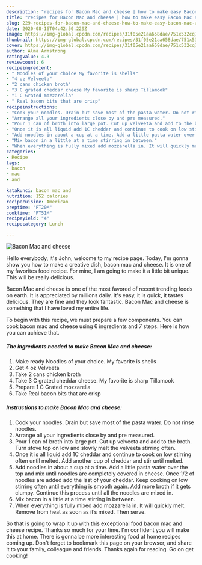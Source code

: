 ```yaml
---
description: "recipes for Bacon Mac and cheese | how to make easy Bacon Mac and cheese"
title: "recipes for Bacon Mac and cheese | how to make easy Bacon Mac and cheese"
slug: 229-recipes-for-bacon-mac-and-cheese-how-to-make-easy-bacon-mac-and-cheese
date: 2020-08-16T04:42:50.229Z
image: https://img-global.cpcdn.com/recipes/31f05e21aa658dae/751x532cq70/bacon-mac-and-cheese-recipe-main-photo.jpg
thumbnail: https://img-global.cpcdn.com/recipes/31f05e21aa658dae/751x532cq70/bacon-mac-and-cheese-recipe-main-photo.jpg
cover: https://img-global.cpcdn.com/recipes/31f05e21aa658dae/751x532cq70/bacon-mac-and-cheese-recipe-main-photo.jpg
author: Alma Armstrong
ratingvalue: 4.3
reviewcount: 6
recipeingredient:
- " Noodles of your choice My favorite is shells"
- "4 oz Velveeta"
- "2 cans chicken broth"
- "3 C grated cheddar cheese My favorite is sharp Tillamook"
- "1 C Grated mozzarella"
- " Real bacon bits that are crisp"
recipeinstructions:
- "Cook your noodles. Drain but save most of the pasta water. Do not rinse noodles."
- "Arrange all your ingredients close by and pre measured."
- "Pour 1 can of broth into large pot. Cut up velveeta and add to the broth. Turn stove top on low and slowly melt the velveeta stirring often."
- "Once it is all liquid add 1C cheddar and continue to cook on low stirring often until melted. Add another cup of cheddar and stir until melted."
- "Add noodles in about a cup at a time. Add a little pasta water over the top and mix until noodles are completely covered in cheese. Once 1/2 of noodles are added add the last of your cheddar. Keep cooking on low stirring often until everything is smooth again. Add more broth if it gets clumpy. Continue this process until all the noodles are mixed in."
- "Mix bacon in a little at a time stirring in between."
- "When everything is fully mixed add mozzarella in. It will quickly melt. Remove from heat as soon as it’s mixed. Then serve."
categories:
- Recipe
tags:
- bacon
- mac
- and

katakunci: bacon mac and 
nutrition: 152 calories
recipecuisine: American
preptime: "PT20M"
cooktime: "PT51M"
recipeyield: "4"
recipecategory: Lunch

---
```



![Bacon Mac and cheese](https://img-global.cpcdn.com/recipes/31f05e21aa658dae/751x532cq70/bacon-mac-and-cheese-recipe-main-photo.jpg)

Hello everybody, it's John, welcome to my recipe page. Today, I'm gonna show you how to make a creative dish, bacon mac and cheese. It is one of my favorites food recipe. For mine, I am going to make it a little bit unique. This will be really delicious.

Bacon Mac and cheese is one of the most favored of recent trending foods on earth. It is appreciated by millions daily. It's easy, it is quick, it tastes delicious. They are fine and they look fantastic. Bacon Mac and cheese is something that I have loved my entire life.




To begin with this recipe, we must prepare a few components. You can cook bacon mac and cheese using 6 ingredients and 7 steps. Here is how you can achieve that.

<!--inarticleads1-->

##### The ingredients needed to make Bacon Mac and cheese:

1. Make ready  Noodles of your choice. My favorite is shells
1. Get 4 oz Velveeta
1. Take 2 cans chicken broth
1. Take 3 C grated cheddar cheese. My favorite is sharp Tillamook
1. Prepare 1 C Grated mozzarella
1. Take  Real bacon bits that are crisp




<!--inarticleads2-->

##### Instructions to make Bacon Mac and cheese:

1. Cook your noodles. Drain but save most of the pasta water. Do not rinse noodles.
1. Arrange all your ingredients close by and pre measured.
1. Pour 1 can of broth into large pot. Cut up velveeta and add to the broth. Turn stove top on low and slowly melt the velveeta stirring often.
1. Once it is all liquid add 1C cheddar and continue to cook on low stirring often until melted. Add another cup of cheddar and stir until melted.
1. Add noodles in about a cup at a time. Add a little pasta water over the top and mix until noodles are completely covered in cheese. Once 1/2 of noodles are added add the last of your cheddar. Keep cooking on low stirring often until everything is smooth again. Add more broth if it gets clumpy. Continue this process until all the noodles are mixed in.
1. Mix bacon in a little at a time stirring in between.
1. When everything is fully mixed add mozzarella in. It will quickly melt. Remove from heat as soon as it’s mixed. Then serve.




So that is going to wrap it up with this exceptional food bacon mac and cheese recipe. Thanks so much for your time. I'm confident you will make this at home. There is gonna be more interesting food at home recipes coming up. Don't forget to bookmark this page on your browser, and share it to your family, colleague and friends. Thanks again for reading. Go on get cooking!
